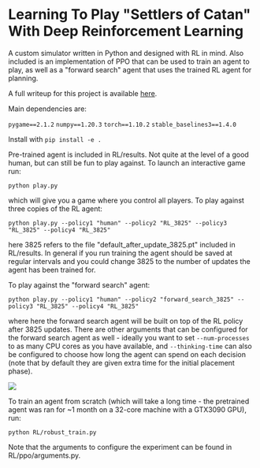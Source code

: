 # Learning To Play "Settlers of Catan" With Deep Reinforcement Learning
A custom simulator written in Python and designed with RL in mind. Also included is an implementation of PPO that can be used to train an agent to play, as well as a "forward search" agent that uses the trained RL agent for planning.

A full writeup for this project is available [here](https://settlers-RL.github.io).

Main dependencies are:

`pygame==2.1.2`
`numpy==1.20.3`
`torch==1.10.2`
`stable_baselines3==1.4.0`

Install with `pip install -e .`

Pre-trained agent is included in RL/results. Not quite at the level of a good human, but can still be fun to play against.
To launch an interactive game run:

`python play.py`

which will give you a game where you control all players. To play against three copies of the RL agent:

`python play.py --policy1 "human" --policy2 "RL_3825" --policy3 "RL_3825" --policy4 "RL_3825"`

here 3825 refers to the file "default_after_update_3825.pt" included in RL/results. In general if you run training the agent
should be saved at regular intervals and you could change 3825 to the number of updates the agent has been trained for.

To play against the "forward search" agent:

`python play.py --policy1 "human" --policy2 "forward_search_3825" --policy3 "RL_3825" --policy4 "RL_3825"`

where here the forward search agent will be built on top of the RL policy after 3825 updates. There are other arguments that can be
configured for the forward search agent as well - ideally you want to set `--num-processes` to as many CPU cores as you have available,
and `--thinking-time` can also be configured to choose how long the agent can spend on each decision (note that by default they are given extra time for the initial placement phase).

![](https://github.com/henrycharlesworth/settlers_of_catan_RL/blob/master/ui/images/screenshot.png?raw=true)

To train an agent from scratch (which will take a long time - the pretrained agent was ran for ~1 month on a 32-core machine with a GTX3090 GPU), run:

`python RL/robust_train.py`

Note that the arguments to configure the experiment can be found in RL/ppo/arguments.py.
